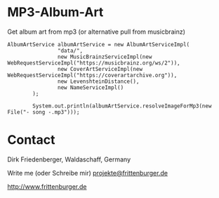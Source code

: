 # MP3-Album-Art
Get album art from mp3 (or alternative pull from musicbrainz)

```
AlbumArtService albumArtService = new AlbumArtServiceImpl(
				"data/",
				new MusicBrainzServiceImpl(new WebRequestServiceImpl("https://musicbrainz.org/ws/2")),
				new CoverArtServiceImpl(new WebRequestServiceImpl("https://coverartarchive.org")),
				new LevenshteinDistance(),
				new NameServiceImpl()	
		);
		
		System.out.println(albumArtService.resolveImageForMp3(new File("- song -.mp3")));
```
# Contact
Dirk Friedenberger, Waldaschaff, Germany

Write me (oder Schreibe mir)
projekte@frittenburger.de

http://www.frittenburger.de 


